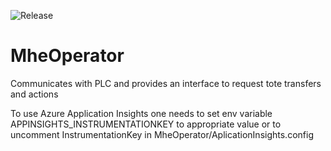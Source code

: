 ![Release](https://github.com/RomsPolska/MheOperator/workflows/Docker/badge.svg?branch=master)
# MheOperator
Communicates with PLC and provides an interface to request tote transfers and actions

To use Azure Application Insights one needs to set env variable APPINSIGHTS_INSTRUMENTATIONKEY to appropriate value or
to uncomment InstrumentationKey in MheOperator/AplicationInsights.config 
